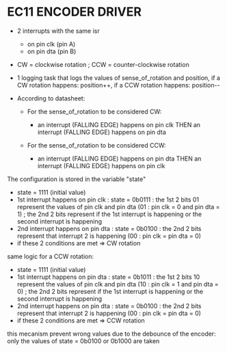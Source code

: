 
# EC11 ENCODER DRIVER

- 2 interrupts with the same isr
  - on pin clk (pin A)
  - on pin dta (pin B)

- CW = clockwise rotation ; CCW = counter-clockwise rotation
- 1 logging task that logs the values of sense_of_rotation and position, if a CW rotation happens: position++, if a CCW rotation happens: position--


- According to datasheet: 

  - For the sense_of_rotation to be considered CW:
    - an interrupt (FALLING EDGE) happens on pin clk THEN an interrupt (FALLING EDGE) happens on pin dta
  
  - For the sense_of_rotation to be considered CCW:
    - an interrupt (FALLING EDGE) happens on pin dta THEN an interrupt (FALLING EDGE) happens on pin clk 
  

The configuration is stored in the variable "state"

- state = 1111 (initial value)
- 1st interrupt happens on pin clk : state = 0b0111 : the 1st 2 bits 01 represent the values of pin clk and pin dta (01 : pin clk = 0 and pin dta = 1) ; the 2nd 2 bits represent if the 1st interrupt is happening or the second interrupt is happening
- 2nd interrupt happens on pin dta : state = 0b0100 : the 2nd 2 bits represent that interrupt 2 is happening (00 : pin clk = pin dta = 0)
- if these 2 conditions are met => CW rotation


same logic for a CCW rotation:

- state = 1111 (initial value)
- 1st interrupt happens on pin dta : state = 0b1011 : the 1st 2 bits 10 represent the values of pin clk and pin dta (10 : pin clk = 1 and pin dta = 0) ; the 2nd 2 bits represent if the 1st interrupt is happening or the second interrupt is happening
- 2nd interrupt happens on pin dta : state = 0b0100 : the 2nd 2 bits represent that interrupt 2 is happening (00 : pin clk = pin dta = 0)
- if these 2 conditions are met => CCW rotation

this mecanism prevent wrong values due to the debounce of the encoder: only the values of state = 0b0100 or 0b1000 are taken 
